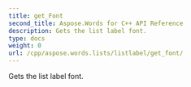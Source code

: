 ```yaml
---
title: get_Font
second_title: Aspose.Words for C++ API Reference
description: Gets the list label font. 
type: docs
weight: 0
url: /cpp/aspose.words.lists/listlabel/get_font/
---
```


Gets the list label font. 


